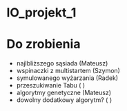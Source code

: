 # IO_projekt_1

# Do zrobienia
 - najlbliższego sąsiada (Mateusz)
 - wspinaczki z multistartem (Szymon)
 - symulowanego wyżarzania (Radek)
 - przeszukiwanie Tabu ( )
 - algorytmy genetyczne (Mateusz)
 - dowolny dodatkowy algorytm? ( )
